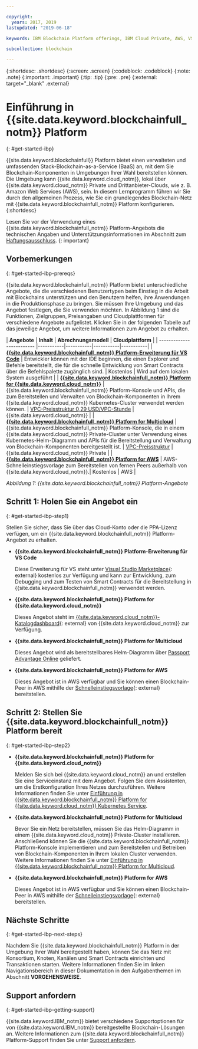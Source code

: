 ```yaml
---

copyright:
  years: 2017, 2019
lastupdated: "2019-06-18"

keywords: IBM Blockchain Platform offerings, IBM Cloud Private, AWS, VS code extension, IBM Cloud

subcollection: blockchain

---
```


{:shortdesc: .shortdesc}
{:screen: .screen}
{:codeblock: .codeblock}
{:note: .note}
{:important: .important}
{:tip: .tip}
{:pre: .pre}
{:external: target="_blank" .external}

# Einführung in {{site.data.keyword.blockchainfull_notm}} Platform
{: #get-started-ibp}

{{site.data.keyword.blockchainfull}} Platform bietet einen verwalteten und umfassenden Stack-Blockchain-as-a-Service (BaaS) an, mit dem Sie Blockchain-Komponenten in Umgebungen Ihrer Wahl bereitstellen können. Die Umgebung kann {{site.data.keyword.cloud_notm}}, lokal über {{site.data.keyword.cloud_notm}} Private und Drittanbieter-Clouds, wie z. B. Amazon Web Services (AWS), sein. In diesem Lernprogramm führen wir Sie durch den allgemeinen Prozess, wie Sie ein grundlegendes Blockchain-Netz mit {{site.data.keyword.blockchainfull_notm}} Platform konfigurieren.
{:shortdesc}

Lesen Sie vor der Verwendung eines {{site.data.keyword.blockchainfull_notm}} Platform-Angebots die technischen Angaben und Unterstützungsinformationen im Abschnitt zum [Haftungsausschluss](/docs/services/blockchain?topic=blockchain-disclaimer#disclaimer).
{: important}


## Vorbemerkungen
{: #get-started-ibp-prereqs}

{{site.data.keyword.blockchainfull_notm}} Platform bietet unterschiedliche Angebote, die die verschiedenen Benutzertypen beim Einstieg in die Arbeit mit Blockchains unterstützen und den Benutzern helfen, ihre Anwendungen in die Produktionsphase zu bringen. Sie müssen Ihre Umgebung und das Angebot festlegen, die Sie verwenden möchten. In Abbildung 1 sind die Funktionen, Zielgruppen, Preisangaben und Cloudplattformen für verschiedene Angebote aufgelistet. Klicken Sie in der folgenden Tabelle auf das jeweilige Angebot, um weitere Informationen zum Angebot zu erhalten.

| **Angebote** | **Inhalt** | **Abrechnungsmodell** | **Cloudplattform** |
| ------------------------- |-----------|-----------|-----------|-----------|
| [**{{site.data.keyword.blockchainfull_notm}} Platform-Erweiterung für VS Code**](/docs/services/blockchain?topic=blockchain-develop-vscode#develop-vscode) | Entwickler können mit der IDE beginnen, die einen Explorer und Befehle bereitstellt, die für die schnelle Entwicklung von Smart Contracts über die Befehlspalette zugänglich sind. | Kostenlos | Wird auf dem lokalen System ausgeführt |
| [**{{site.data.keyword.blockchainfull_notm}} Platform for {{site.data.keyword.cloud_notm}}**](/docs/services/blockchain/howto?topic=blockchain-ibp-console-overview#ibp-console-overview) | {{site.data.keyword.blockchainfull_notm}} Platform-Konsole und APIs, die zum Bereitstellen und Verwalten von Blockchain-Komponenten in Ihrem {{site.data.keyword.cloud_notm}} Kubernetes-Cluster verwendet werden können. | [VPC-Preisstruktur 0,29 USD/VPC-Stunde](/docs/services/blockchain/howto?topic=blockchain-ibp-saas-pricing) | {{site.data.keyword.cloud_notm}} |
| [**{{site.data.keyword.blockchainfull_notm}} Platform for Multicloud**](/docs/services/blockchain?topic=blockchain-console-icp-about#console-icp-about) | {{site.data.keyword.blockchainfull_notm}} Platform-Konsole, die in einem {{site.data.keyword.cloud_notm}} Private-Cluster unter Verwendung eines Kubernetes-Helm-Diagramm und APIs für die Bereitstellung und Verwaltung von Blockchain-Komponenten bereitgestellt ist. | [VPC-Preisstruktur](/docs/services/blockchain?topic=blockchain-ibp-software-pricing) | {{site.data.keyword.cloud_notm}} Private |
| [**{{site.data.keyword.blockchainfull_notm}} Platform for AWS**](/docs/services/blockchain/howto?topic=blockchain-remote-peer-aws-about#remote-peer-aws-about) | AWS-Schnelleinstiegsvorlage zum Bereitstellen von fernen Peers außerhalb von {{site.data.keyword.cloud_notm}}.| Kostenlos | AWS |

*Abbildung 1: {{site.data.keyword.blockchainfull_notm}} Platform-Angebote*


## Schritt 1: Holen Sie ein Angebot ein
{: #get-started-ibp-step1}

Stellen Sie sicher, dass Sie über das Cloud-Konto oder die PPA-Lizenz verfügen, um ein {{site.data.keyword.blockchainfull_notm}} Platform-Angebot zu erhalten.

* **{{site.data.keyword.blockchainfull_notm}} Platform-Erweiterung für VS Code**

  Diese Erweiterung für VS steht unter [Visual Studio Marketplace](https://marketplace.visualstudio.com/items?itemName=IBMBlockchain.ibm-blockchain-platform){: external} kostenlos zur Verfügung und kann zur Entwicklung, zum Debugging und zum Testen von Smart Contracts für die Bereitstellung in {{site.data.keyword.blockchainfull_notm}} verwendet werden.

* **{{site.data.keyword.blockchainfull_notm}} Platform for {{site.data.keyword.cloud_notm}}**

  Dieses Angebot steht im [{{site.data.keyword.cloud_notm}}-Katalogdashboard](https://cloud.ibm.com/catalog){: external} von {{site.data.keyword.cloud_notm}} zur Verfügung.

* **{{site.data.keyword.blockchainfull_notm}} Platform for Multicloud**

  Dieses Angebot wird als bereitstellbares Helm-Diagramm über [Passport Advantage Online](https://www.ibm.com/software/passportadvantage/pao_customer.html) geliefert.

* **{{site.data.keyword.blockchainfull_notm}} Platform for AWS**

  Dieses Angebot ist in AWS verfügbar und Sie können einen Blockchain-Peer in AWS mithilfe der [Schnelleinstiegsvorlage](https://aws.amazon.com/quickstart/architecture/ibm-blockchain-platform/){: external} bereitstellen.

## Schritt 2: Stellen Sie {{site.data.keyword.blockchainfull_notm}} Platform bereit
{: #get-started-ibp-step2}

* **{{site.data.keyword.blockchainfull_notm}} Platform for {{site.data.keyword.cloud_notm}}**

  Melden Sie sich bei {{site.data.keyword.cloud_notm}} an und erstellen Sie eine Serviceinstanz mit dem Angebot. Folgen Sie dem Assistenten, um die Erstkonfiguration Ihres Netzes durchzuführen. Weitere Informationen finden Sie unter [Einführung in {{site.data.keyword.blockchainfull_notm}} Platform for {{site.data.keyword.cloud_notm}} Kubernetes Service](/docs/services/blockchain/howto?topic=blockchain-ibp-v2-deploy-iks#ibp-v2-deploy-iks).

* **{{site.data.keyword.blockchainfull_notm}} Platform for Multicloud**

  Bevor Sie ein Netz bereitstellen, müssen Sie das Helm-Diagramm in einem {{site.data.keyword.cloud_notm}} Private-Cluster installieren. Anschließend können Sie die {{site.data.keyword.blockchainfull_notm}} Platform-Konsole implementieren und zum Bereitstellen und Betreiben von Blockchain-Komponenten in Ihrem lokalen Cluster verwenden. Weitere Informationen finden Sie unter [Einführung in {{site.data.keyword.blockchainfull_notm}} Platform for Multicloud](/docs/services/blockchain?topic=blockchain-get-started-console-icp#get-started-console-icp).

* **{{site.data.keyword.blockchainfull_notm}} Platform for AWS**

  Dieses Angebot ist in AWS verfügbar und Sie können einen Blockchain-Peer in AWS mithilfe der [Schnelleinstiegsvorlage](https://aws.amazon.com/quickstart/architecture/ibm-blockchain-platform/){: external} bereitstellen.

## Nächste Schritte
{: #get-started-ibp-next-steps}

Nachdem Sie {{site.data.keyword.blockchainfull_notm}} Platform in der Umgebung Ihrer Wahl bereitgestellt haben, können Sie das Netz mit Konsortium, Knoten, Kanälen und Smart Contracts einrichten und Transaktionen starten. Weitere Informationen finden Sie im linken Navigationsbereich in dieser Dokumentation in den Aufgabenthemen im Abschnitt **VORGEHENSWEISE**.

## Support anfordern
{: #get-started-ibp-getting-support}

{{site.data.keyword.IBM_notm}} bietet verschiedene Supportoptionen für von {{site.data.keyword.IBM_notm}} bereitgestellte Blockchain-Lösungen an. Weitere Informationen zum {{site.data.keyword.blockchainfull_notm}} Platform-Support finden Sie unter [Support anfordern](/docs/services/blockchain?topic=blockchain-blockchain-support#blockchain-support).
